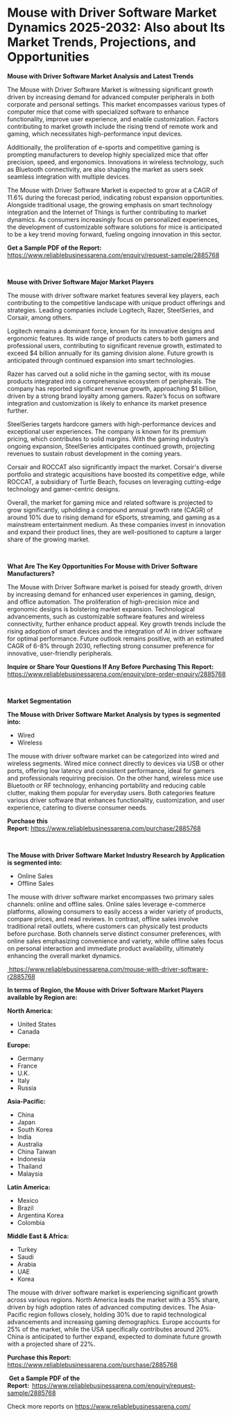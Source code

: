 <p><h1>Mouse with Driver Software Market Dynamics 2025-2032: Also about Its Market Trends, Projections, and Opportunities</h1></p><p><strong>Mouse with Driver Software Market Analysis and Latest Trends</strong></p>
<p><p>The Mouse with Driver Software Market is witnessing significant growth driven by increasing demand for advanced computer peripherals in both corporate and personal settings. This market encompasses various types of computer mice that come with specialized software to enhance functionality, improve user experience, and enable customization. Factors contributing to market growth include the rising trend of remote work and gaming, which necessitates high-performance input devices.</p><p>Additionally, the proliferation of e-sports and competitive gaming is prompting manufacturers to develop highly specialized mice that offer precision, speed, and ergonomics. Innovations in wireless technology, such as Bluetooth connectivity, are also shaping the market as users seek seamless integration with multiple devices.</p><p>The Mouse with Driver Software Market is expected to grow at a CAGR of 11.6% during the forecast period, indicating robust expansion opportunities. Alongside traditional usage, the growing emphasis on smart technology integration and the Internet of Things is further contributing to market dynamics. As consumers increasingly focus on personalized experiences, the development of customizable software solutions for mice is anticipated to be a key trend moving forward, fueling ongoing innovation in this sector.</p></p>
<p><strong>Get a Sample PDF of the Report:&nbsp;</strong> <a href="https://www.reliablebusinessarena.com/enquiry/request-sample/2885768?utm_campaign=3526&utm_medium=2&utm_source=Github&utm_content=ia&utm_term=13032025&utm_id=mouse-with-driver-software">https://www.reliablebusinessarena.com/enquiry/request-sample/2885768</a></p>
<p>&nbsp;</p>
<p><strong>Mouse with Driver Software Major Market Players</strong></p>
<p><p>The mouse with driver software market features several key players, each contributing to the competitive landscape with unique product offerings and strategies. Leading companies include Logitech, Razer, SteelSeries, and Corsair, among others. </p><p>Logitech remains a dominant force, known for its innovative designs and ergonomic features. Its wide range of products caters to both gamers and professional users, contributing to significant revenue growth, estimated to exceed $4 billion annually for its gaming division alone. Future growth is anticipated through continued expansion into smart technologies.</p><p>Razer has carved out a solid niche in the gaming sector, with its mouse products integrated into a comprehensive ecosystem of peripherals. The company has reported significant revenue growth, approaching $1 billion, driven by a strong brand loyalty among gamers. Razer’s focus on software integration and customization is likely to enhance its market presence further.</p><p>SteelSeries targets hardcore gamers with high-performance devices and exceptional user experiences. The company is known for its premium pricing, which contributes to solid margins. With the gaming industry’s ongoing expansion, SteelSeries anticipates continued growth, projecting revenues to sustain robust development in the coming years.</p><p>Corsair and ROCCAT also significantly impact the market. Corsair's diverse portfolio and strategic acquisitions have boosted its competitive edge, while ROCCAT, a subsidiary of Turtle Beach, focuses on leveraging cutting-edge technology and gamer-centric designs.</p><p>Overall, the market for gaming mice and related software is projected to grow significantly, upholding a compound annual growth rate (CAGR) of around 10% due to rising demand for eSports, streaming, and gaming as a mainstream entertainment medium. As these companies invest in innovation and expand their product lines, they are well-positioned to capture a larger share of the growing market.</p></p>
<p>&nbsp;</p>
<p><strong>What Are The Key Opportunities For Mouse with Driver Software Manufacturers?</strong></p>
<p><p>The Mouse with Driver Software market is poised for steady growth, driven by increasing demand for enhanced user experiences in gaming, design, and office automation. The proliferation of high-precision mice and ergonomic designs is bolstering market expansion. Technological advancements, such as customizable software features and wireless connectivity, further enhance product appeal. Key growth trends include the rising adoption of smart devices and the integration of AI in driver software for optimal performance. Future outlook remains positive, with an estimated CAGR of 6-8% through 2030, reflecting strong consumer preference for innovative, user-friendly peripherals.</p></p>
<p><strong>Inquire or Share Your Questions If Any Before Purchasing This Report:</strong> <a href="https://www.reliablebusinessarena.com/enquiry/pre-order-enquiry/2885768?utm_campaign=3526&utm_medium=2&utm_source=Github&utm_content=ia&utm_term=13032025&utm_id=mouse-with-driver-software">https://www.reliablebusinessarena.com/enquiry/pre-order-enquiry/2885768</a></p>
<p>&nbsp;</p>
<p><strong>Market Segmentation</strong></p>
<p><strong>The Mouse with Driver Software Market Analysis by types is segmented into:</strong></p>
<p><ul><li>Wired</li><li>Wireless</li></ul></p>
<p><p>The mouse with driver software market can be categorized into wired and wireless segments. Wired mice connect directly to devices via USB or other ports, offering low latency and consistent performance, ideal for gamers and professionals requiring precision. On the other hand, wireless mice use Bluetooth or RF technology, enhancing portability and reducing cable clutter, making them popular for everyday users. Both categories feature various driver software that enhances functionality, customization, and user experience, catering to diverse consumer needs.</p></p>
<p><strong>Purchase this Report:&nbsp;</strong><a href="https://www.reliablebusinessarena.com/purchase/2885768?utm_campaign=3526&utm_medium=2&utm_source=Github&utm_content=ia&utm_term=13032025&utm_id=mouse-with-driver-software">https://www.reliablebusinessarena.com/purchase/2885768</a></p>
<p>&nbsp;</p>
<p><strong>The Mouse with Driver Software Market Industry Research by Application is segmented into:</strong></p>
<p><ul><li>Online Sales</li><li>Offline Sales</li></ul></p>
<p><p>The mouse with driver software market encompasses two primary sales channels: online and offline sales. Online sales leverage e-commerce platforms, allowing consumers to easily access a wider variety of products, compare prices, and read reviews. In contrast, offline sales involve traditional retail outlets, where customers can physically test products before purchase. Both channels serve distinct consumer preferences, with online sales emphasizing convenience and variety, while offline sales focus on personal interaction and immediate product availability, ultimately enhancing the overall market dynamics.</p></p>
<p><a href="https://www.reliablebusinessarena.com/mouse-with-driver-software-r2885768?utm_campaign=3526&utm_medium=2&utm_source=Github&utm_content=ia&utm_term=13032025&utm_id=mouse-with-driver-software">&nbsp;https://www.reliablebusinessarena.com/mouse-with-driver-software-r2885768</a></p>
<p><strong>In terms of Region, the Mouse with Driver Software Market Players available by Region are:</strong></p>
<p>
    <p> <strong> North America: </strong>
        <ul>
            <li>United States</li>
            <li>Canada</li>
        </ul>
        </p> 
    <p> <strong> Europe: </strong>
        <ul>
            <li>Germany</li>
            <li>France</li>
            <li>U.K.</li>
            <li>Italy</li>
            <li>Russia</li>
        </ul>
        </p> 
    <p> <strong> Asia-Pacific: </strong>
        <ul>
            <li>China</li>
            <li>Japan</li>
            <li>South Korea</li>
            <li>India</li>
            <li>Australia</li>
            <li>China Taiwan</li>
            <li>Indonesia</li>
            <li>Thailand</li>
            <li>Malaysia</li>
        </ul>
        </p> 
    <p> <strong> Latin America: </strong>
        <ul>
            <li>Mexico</li>
            <li>Brazil</li>
            <li>Argentina Korea</li>
            <li>Colombia</li>
        </ul>
        </p> 
    <p> <strong> Middle East & Africa: </strong>
        <ul>
            <li>Turkey</li>
            <li>Saudi</li>
            <li>Arabia</li>
            <li>UAE</li>
            <li>Korea</li>
        </ul>
    </p>
    </p>
<p><p>The mouse with driver software market is experiencing significant growth across various regions. North America leads the market with a 35% share, driven by high adoption rates of advanced computing devices. The Asia-Pacific region follows closely, holding 30% due to rapid technological advancements and increasing gaming demographics. Europe accounts for 25% of the market, while the USA specifically contributes around 20%. China is anticipated to further expand, expected to dominate future growth with a projected share of 22%.</p></p>
<p><strong>Purchase this Report: </strong><a href="https://www.reliablebusinessarena.com/purchase/2885768?utm_campaign=3526&utm_medium=2&utm_source=Github&utm_content=ia&utm_term=13032025&utm_id=mouse-with-driver-software">https://www.reliablebusinessarena.com/purchase/2885768</a></p>
<p>&nbsp;<strong>Get a Sample PDF of the Report:&nbsp;&nbsp;</strong><a href="https://www.reliablebusinessarena.com/enquiry/request-sample/2885768?utm_campaign=3526&utm_medium=2&utm_source=Github&utm_content=ia&utm_term=13032025&utm_id=mouse-with-driver-software">https://www.reliablebusinessarena.com/enquiry/request-sample/2885768</a></p>
<p><strong></strong></p>
<p>Check more reports on <a href="https://www.reliablebusinessarena.com/?utm_campaign=3526&utm_medium=2&utm_source=Github&utm_content=ia&utm_term=13032025&utm_id=mouse-with-driver-software">https://www.reliablebusinessarena.com/</a></p>